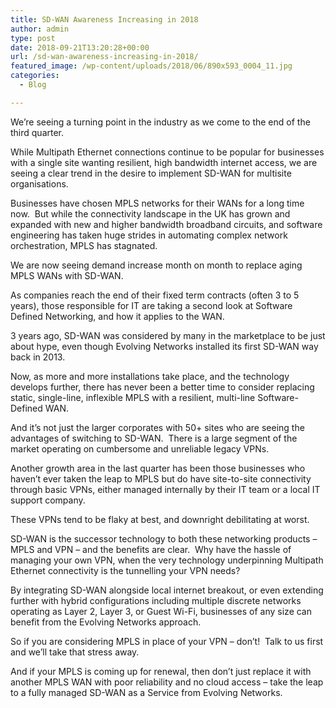 ```yaml
---
title: SD-WAN Awareness Increasing in 2018
author: admin
type: post
date: 2018-09-21T13:20:28+00:00
url: /sd-wan-awareness-increasing-in-2018/
featured_image: /wp-content/uploads/2018/06/890x593_0004_11.jpg
categories:
  - Blog

---
```

We’re seeing a turning point in the industry as we come to the end of the third quarter.

While Multipath Ethernet connections continue to be popular for businesses with a single site wanting resilient, high bandwidth internet access, we are seeing a clear trend in the desire to implement SD-WAN for multisite organisations.

Businesses have chosen MPLS networks for their WANs for a long time now.  But while the connectivity landscape in the UK has grown and expanded with new and higher bandwidth broadband circuits, and software engineering has taken huge strides in automating complex network orchestration, MPLS has stagnated.

We are now seeing demand increase month on month to replace aging MPLS WANs with SD-WAN.

As companies reach the end of their fixed term contracts (often 3 to 5 years), those responsible for IT are taking a second look at Software Defined Networking, and how it applies to the WAN.

3 years ago, SD-WAN was considered by many in the marketplace to be just about hype, even though Evolving Networks installed its first SD-WAN way back in 2013.

Now, as more and more installations take place, and the technology develops further, there has never been a better time to consider replacing static, single-line, inflexible MPLS with a resilient, multi-line Software-Defined WAN.

And it’s not just the larger corporates with 50+ sites who are seeing the advantages of switching to SD-WAN.  There is a large segment of the market operating on cumbersome and unreliable legacy VPNs.

Another growth area in the last quarter has been those businesses who haven’t ever taken the leap to MPLS but do have site-to-site connectivity through basic VPNs, either managed internally by their IT team or a local IT support company.

These VPNs tend to be flaky at best, and downright debilitating at worst.

SD-WAN is the successor technology to both these networking products – MPLS and VPN – and the benefits are clear.  Why have the hassle of managing your own VPN, when the very technology underpinning Multipath Ethernet connectivity is the tunnelling your VPN needs?

By integrating SD-WAN alongside local internet breakout, or even extending further with hybrid configurations including multiple discrete networks operating as Layer 2, Layer 3, or Guest Wi-Fi, businesses of any size can benefit from the Evolving Networks approach.

So if you are considering MPLS in place of your VPN – don’t!  Talk to us first and we’ll take that stress away.

And if your MPLS is coming up for renewal, then don’t just replace it with another MPLS WAN with poor reliability and no cloud access – take the leap to a fully managed SD-WAN as a Service from Evolving Networks.